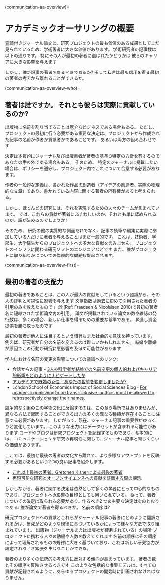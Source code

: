 (communication-aa-overview)=
# アカデミックオーサリングの概要

査読付きジャーナル論文は、研究プロジェクトの最も価値のある成果としてまだ見られているため、学術著者に大きな価値があります。 学術研究者の記事数は以下の通りです。 特にその人が最初の著者に選ばれたかどうかは 彼らのキャリアに大きな影響を与えます

しかし、誰が記事の著者であるべきであるか? そして私達は最も信用を得る最初の著者の考えから離れることができるか。

(communication-aa-overview-who)=
## 著者は誰ですか。 それとも彼らは実際に貢献しているのか?

出版物に名前を割り当てることは厄介なビジネスである場合もある。 ただし、 プロジェクトの最初に行う必要がある重要な決定は、プロジェクトから作成された記事の名前が作者か貢献者かであることです。 あるいは両方の組み合わせです

決定は本質的にジャーナル及び出版業者が著者の基準の特定の方針を有するのであなたの手の外である場合もある。 そのため、 特定のジャーナルに掲載したい場合は、ポリシーを遵守し、プロジェクト内でこれについて合意する必要があります。

作者の一般的な定義は、書かれた作品の創造者（アイデアの創造者、実際の物理的な文章）であり、書かれている内容に関する著者の所有権があると考えられる。

しかし、ほとんどの研究には、それを実現するための人々のチームが含まれています。 では、これらの貢献が著者にふさわしいのか、それとも単に認められるのか、誰が決めるのでしょうか?

そのため、 研究の他の実質的な側面だけでなく、記事の執筆や編集に実際に参加している人だけに著者を与えることはまだ一般的です。 これは、技術者、学部生、大学院生からのプロジェクトへの多大な貢献を含みません。 プロジェクトのインフラに関わる研究ソフトのエンジニアなどです また、誰がプロジェクトに取り組むかについての倫理的な問題も提起されます。

(communication-aa-overview-first)=
## 最初の著者の支配力

最初の著者であることは、この人が最大の貢献をしているという認識から、その人の評判と可視性に影響を与えます 文献指数は過去に初めて引用された著者の引用のみを数えたものです *他* (Ref: Frandsen & Nicolaisen 2010)で最初の著者名に短縮された学術論文内の引用。 論文が掲載されている論文の数や雑誌の発行数は、多くの場合、新しい仕事を得るための重要な基準である。 昇進し資金提供を勝ち取ったのです

最初の著者が他人に注目するという慣行もまた社会的な意味を持っています。 例えば、研究者が自分の名前を変えるのは難しいかもしれません。 結婚や離婚が原因でこの行動が研究に悪影響を及ぼす可能性があります

学内における名前の変更の影響についての議論へのリンク:
* 会話からの記事 - [3人の科学者が結婚での名前変更の個人的およびキャリア的影響をどのようにナビゲートしたか](https://theconversation.com/how-three-scientists-navigated-the-personal-and-career-implications-of-a-name-change-with-marriage-114918)
* [アカデミアで既婚の女性 - あなたの名前を変更しましたか?](https://www.reddit.com/r/AskAcademia/comments/2dfqho/married_women_in_academia_did_you_change_your/).
* London School of Economics Impact of Social Sciences Blog - [For academic publishing to be trans-inclusive, authors must be allowed to retrospectively change their names](https://blogs.lse.ac.uk/impactofsocialsciences/2020/09/30/for-academic-publishing-to-be-trans-inclusive-authors-must-be-allowed-to-retroactively-change-their-names/).

競争的な引用のこの学術文化に反論するのは、この章の場所ではありませんが、異なる方法で起因することができる出力の多くの異なる種類が存在することに注意する必要があります。 したがって、現在、ジャーナル記事の重要性がゆっくりと変化しています。 このような出力にはデータセットが含まれる可能性があります コードやブログは研究プロジェクトを記録するものであり、基本的には、コミュニケーションや研究の再現性に関して、ジャーナル記事と同じくらいの価値があります。

ここでは、最初と最後の著者の文化から離れて、より多様なアウトプットを反映する必要があるという2つの良い記事を紹介します。
* [これ以上最初の著者、Gretchen Kisherによる最後の著者](https://www.nature.com/articles/d41586-018-06779-2)
* [再現可能な研究とオープンサイエンスへの貢献を評価する際の課題](https://malvikasharan.github.io/blogs/dora-panel-open-science/).

しかしながら、著者に関する決定は依然として多くの学者にとって中心的なものであり、プロジェクトへの影響の目印としても用いられている。 従って、著者についての決定は取られる必要があり、作るべき2 つの主要な決定は次のとおりである: 誰が論文で著者を得るべきか。 名前の順序は?

研究プロジェクトへの貢献とこれらがジャーナル記事の著者にどのように翻訳されるかは、研究がどのような規律に基づいているかによって様々な方法で取り組まれています。 出版物（ジャーナルまたは出版社が使用されている）の場所 プロジェクトに携わる人々の動機や人数を教えてくれます 名前の順序はその順序によって理解されるものの規律に大きく基づいており、これは新しい研究協力が設定されるとき緊張を生じることができる。

著者のより多くの伝統的な考え方に反対する傾向が高まっています。 著者の数とその順序を反映させるべきです このような包括的な権限モデルは、すべての貢献が記録されるように、あらゆるプロジェクトの開始時に計画されなければなりません。
